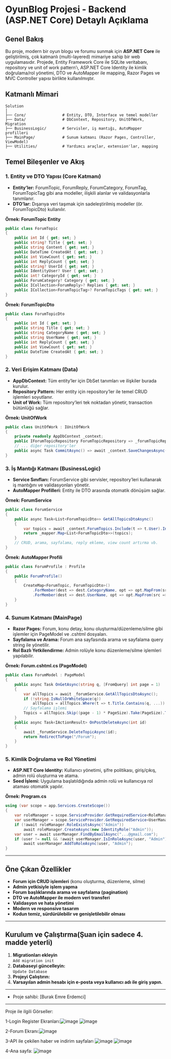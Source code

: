 # OyunBlog Projesi - Backend (ASP.NET Core) Detaylı Açıklama

## Genel Bakış

Bu proje, modern bir oyun blogu ve forumu sunmak için **ASP.NET Core** ile geliştirilmiş, çok katmanlı (multi-layered) mimariye sahip bir web uygulamasıdır. Projede, Entity Framework Core ile SQLite veritabanı, repository ve unit of work pattern’ı, ASP.NET Core Identity ile kimlik doğrulama/rol yönetimi, DTO ve AutoMapper ile mapping, Razor Pages ve MVC Controller yapısı birlikte kullanılmıştır.

## Katmanlı Mimari

```
Solution
│
├── Core/                # Entity, DTO, Interface ve temel modeller
├── Data/                # DbContext, Repository, UnitOfWork, Migration
├── BusinessLogic/       # Servisler, iş mantığı, AutoMapper profilleri
├── MainPage/            # Sunum katmanı (Razor Pages, Controller, ViewModel)
├── Utilities/           # Yardımcı araçlar, extension'lar, mapping
```

## Temel Bileşenler ve Akış

### 1. **Entity ve DTO Yapısı (Core Katmanı)**

- **Entity’ler:** ForumTopic, ForumReply, ForumCategory, ForumTag, ForumTopicTag gibi ana modeller, ilişkili alanlar ve validasyonlarla tanımlanır.
- **DTO’lar:** Dışarıya veri taşımak için sadeleştirilmiş modeller (ör. ForumTopicDto) kullanılır.

**Örnek: ForumTopic Entity**
```csharp
public class ForumTopic
{
    public int Id { get; set; }
    public string? Title { get; set; }
    public string Content { get; set; }
    public DateTime CreatedAt { get; set; }
    public int ViewCount { get; set; }
    public int ReplyCount { get; set; }
    public string? UserId { get; set; }
    public IdentityUser? User { get; set; }
    public int? CategoryId { get; set; }
    public ForumCategory? Category { get; set; }
    public ICollection<ForumReply>? Replies { get; set; }
    public ICollection<ForumTopicTag>? ForumTopicTags { get; set; }
}
```

**Örnek: ForumTopicDto**
```csharp
public class ForumTopicDto
{
    public int Id { get; set; }
    public string Title { get; set; }
    public string CategoryName { get; set; }
    public string UserName { get; set; }
    public int ReplyCount { get; set; }
    public int ViewCount { get; set; }
    public DateTime CreatedAt { get; set; }
}
```

### 2. **Veri Erişim Katmanı (Data)**

- **AppDbContext:** Tüm entity’ler için DbSet tanımları ve ilişkiler burada kurulur.
- **Repository Pattern:** Her entity için repository’ler ile temel CRUD işlemleri soyutlanır.
- **Unit of Work:** Tüm repository’leri tek noktadan yönetir, transaction bütünlüğü sağlar.

**Örnek: UnitOfWork**
```csharp
public class UnitOfWork : IUnitOfWork
{
    private readonly AppDbContext _context;
    public IForumTopicRepository ForumTopicRepository => _forumTopicRepository ??= new ForumTopicRepository(_context);
    // ... diğer repository'ler
    public async Task CommitAsync() => await _context.SaveChangesAsync();
}
```

### 3. **İş Mantığı Katmanı (BusinessLogic)**

- **Service Sınıfları:** ForumService gibi servisler, repository’leri kullanarak iş mantığını ve validasyonları yönetir.
- **AutoMapper Profilleri:** Entity ile DTO arasında otomatik dönüşüm sağlar.

**Örnek: ForumService**
```csharp
public class ForumService
{
    public async Task<List<ForumTopicDto>> GetAllTopicsDtoAsync()
    {
        var topics = await _context.ForumTopics.Include(t => t.User).Include(t => t.Category).ToListAsync();
        return _mapper.Map<List<ForumTopicDto>>(topics);
    }
    // CRUD, arama, sayfalama, reply ekleme, view count artırma vb.
}
```

**Örnek: AutoMapper Profili**
```csharp
public class ForumProfile : Profile
{
    public ForumProfile()
    {
        CreateMap<ForumTopic, ForumTopicDto>()
            .ForMember(dest => dest.CategoryName, opt => opt.MapFrom(src => src.Category.Name))
            .ForMember(dest => dest.UserName, opt => opt.MapFrom(src => src.User.UserName));
    }
}
```

### 4. **Sunum Katmanı (MainPage)**

- **Razor Pages:** Forum, konu detay, konu oluşturma/düzenleme/silme gibi işlemler için PageModel ve .cshtml dosyaları.
- **Sayfalama ve Arama:** Forum ana sayfasında arama ve sayfalama query string ile yönetilir.
- **Rol Bazlı Yetkilendirme:** Admin rolüyle konu düzenleme/silme işlemleri yapılabilir.

**Örnek: Forum.cshtml.cs (PageModel)**
```csharp
public class ForumModel : PageModel
{
    public async Task OnGetAsync(string q, [FromQuery] int page = 1)
    {
        var allTopics = await _forumService.GetAllTopicsDtoAsync();
        if (!string.IsNullOrWhiteSpace(q))
            allTopics = allTopics.Where(t => t.Title.Contains(q, ...)).ToList();
        // Sayfalama işlemi
        Topics = allTopics.Skip((page - 1) * PageSize).Take(PageSize).ToList();
    }
    public async Task<IActionResult> OnPostDeleteAsync(int id)
    {
        await _forumService.DeleteTopicAsync(id);
        return RedirectToPage("/Forum");
    }
}
```

### 5. **Kimlik Doğrulama ve Rol Yönetimi**

- **ASP.NET Core Identity:** Kullanıcı yönetimi, şifre politikası, giriş/çıkış, admin rolü oluşturma ve atama.
- **Seed İşlemi:** Uygulama başlatıldığında admin rolü ve kullanıcıya rol ataması otomatik yapılır.

**Örnek: Program.cs**
```csharp
using (var scope = app.Services.CreateScope())
{
    var roleManager = scope.ServiceProvider.GetRequiredService<RoleManager<IdentityRole>>();
    var userManager = scope.ServiceProvider.GetRequiredService<UserManager<IdentityUser>>();
    if (!await roleManager.RoleExistsAsync("Admin"))
        await roleManager.CreateAsync(new IdentityRole("Admin"));
    var user = await userManager.FindByEmailAsync("...@gmail.com");
    if (user != null && !await userManager.IsInRoleAsync(user, "Admin"))
        await userManager.AddToRoleAsync(user, "Admin");
}
```

---

## Öne Çıkan Özellikler

- **Forum için CRUD işlemleri** (konu oluşturma, düzenleme, silme)
- **Admin yetkisiyle işlem yapma**
- **Forum başlıklarında arama ve sayfalama (pagination)**
- **DTO ve AutoMapper ile modern veri transferi**
- **Validasyon ve hata yönetimi**
- **Modern ve responsive tasarım**
- **Kodun temiz, sürdürülebilir ve genişletilebilir olması**

---



## Kurulum ve Çalıştırma(Şuan için sadece 4. madde yeterli)

 
  
1. **Migrationları ekleyin**  
   `Add migration init`
2. **Databaseyi güncelleyin:**  
   `Update Database`
3. **Projeyi Çalıştırın:**  
4. **Varsayılan admin hesabı için e-posta veya kullanıcı adı ile giriş yapın.**

---

- Proje sahibi: [Burak Emre Erdemci]




---

Proje ile ilgili Görseller:

1-Login Register Ekranları:![image](https://github.com/user-attachments/assets/ccb376f8-edfd-4d5b-b225-931f31d147f2) 
![image](https://github.com/user-attachments/assets/e69050cd-1b72-4f21-b7a4-6e74c6fbd3c0)

2-Forum Ekranı:![image](https://github.com/user-attachments/assets/737358e1-d5be-4248-a3a0-53600fe1404e)

3-API ile çekilen haber ve indirim sayfaları ![image](https://github.com/user-attachments/assets/8a534ab2-e295-446c-a3da-310fdcf304cf) 
![image](https://github.com/user-attachments/assets/2f9f0305-11a2-4d7d-abbd-d3a5a1937b07)

4-Ana sayfa: ![image](https://github.com/user-attachments/assets/b2ad3d2a-378c-4570-98fd-e1bd5d9072b0)






